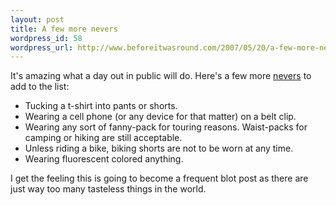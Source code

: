 ```yaml
--- 
layout: post
title: A few more nevers
wordpress_id: 58
wordpress_url: http://www.beforeitwasround.com/2007/05/20/a-few-more-nevers/
---
```

It's amazing what a day out in public will do.  Here's a few more <a href="http://www.beforeitwasround.com/2007/05/16/never-say-never/" title="Never Say Never">nevers</a> to add to the list:

<ul>
	<li>Tucking a t-shirt into pants or shorts.</li>
	<li>Wearing a cell phone (or any device for that matter) on a belt clip.</li>
	<li>Wearing any sort of fanny-pack for touring reasons.  Waist-packs for camping or hiking are still acceptable.</li>
	<li>Unless riding a bike, biking shorts are not to be worn at any time.</li>
	<li>Wearing fluorescent colored anything.</li>
</ul>

I get the feeling this is going to become a frequent blot post as there are just way too many tasteless things in the world.
